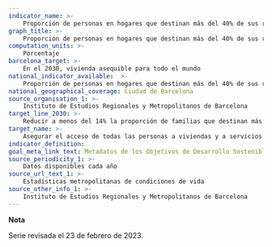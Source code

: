 ```yaml
---
indicator_name: >-
    Proporción de personas en hogares que destinan más del 40% de sus recursos a los gastos de vivienda
graph_title: >-
    Proporción de personas en hogares que destinan más del 40% de sus recursos a los gastos de vivienda
computation_units: >-
    Porcentaje
barcelona_target: >-
    En el 2030, vivienda asequible para todo el mundo
national_indicator_available:  >-
    Proporción de personas en hogares que destinan más del 40% de sus recursos a los gastos de vivienda
national_geographical_coverage: Ciudad de Barcelona 
source_organisation_1: >-
    Instituto de Estudios Regionales y Metropolitanos de Barcelona
target_line_2030: >-
    Reducir a menos del 14% la proporción de familias que destinan más del 40% de sus recursos a los gastos de vivienda
target_name: >-
    Asegurar el acceso de todas las personas a viviendas y a servicios básicos adecuados, seguros y asequibles, y mejorar los barrios marginales
indicator_definition:
goal_meta_link_text: Metadatos de los Objetivos de Desarrollo Sostenible de las Naciones Unidas (pdf 894kB)
source_periodicity_1: >-
    Datos disponibles cada año
source_url_text_1: >-
    Estadísticas metropolitanas de condiciones de vida
source_other_info_1: >-
    Instituto de Estudios Regionales y Metropolitanos de Barcelona
---
```

**Nota**

Serie revisada el 23 de febrero de 2023.
